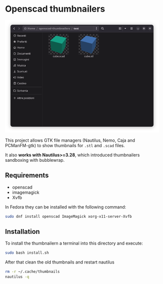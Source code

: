 # Openscad thumbnailers

![](screenshot.png)

This project allows GTK file managers (Nautilus, Nemo, Caja and PCManFM-gtk) to show thumbnails for `.stl` and `.scad` files.

It also **works with Nautilus>=3.28**, which introduced thumbnailers sandboxing with bubblewrap.

## Requirements

 * openscad
 * imagemagick
 * Xvfb
 
 In Fedora they can be installed with the following command:
 
 ```bash
 sudo dnf install openscad ImageMagick xorg-x11-server-Xvfb
 ```

## Installation

To install the thumbnailern a terminal into this directory and execute:

```bash
sudo bash install.sh
```

After that clean the old thumbnails and restart nautilus

```bash
rm -r ~/.cache/thumbnails
nautilus -q
```
